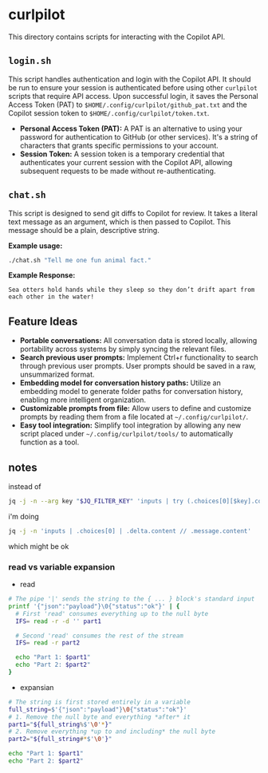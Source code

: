 # curlpilot

This directory contains scripts for interacting with the Copilot API.

## `login.sh`

This script handles authentication and login with the Copilot API. It should be run to ensure your session is authenticated before using other `curlpilot` scripts that require API access. Upon successful login, it saves the Personal Access Token (PAT) to `$HOME/.config/curlpilot/github_pat.txt` and the Copilot session token to `$HOME/.config/curlpilot/token.txt`.

*   **Personal Access Token (PAT):** A PAT is an alternative to using your password for authentication to GitHub (or other services). It's a string of characters that grants specific permissions to your account.
*   **Session Token:** A session token is a temporary credential that authenticates your current session with the Copilot API, allowing subsequent requests to be made without re-authenticating.

## `chat.sh`

This script is designed to send git diffs to Copilot for review. It takes a literal text message as an argument, which is then passed to Copilot. This message should be a plain, descriptive string.

**Example usage:**

```bash
./chat.sh "Tell me one fun animal fact."
```

**Example Response:**

```
Sea otters hold hands while they sleep so they don’t drift apart from each other in the water!
```

## Feature Ideas

*   **Portable conversations:** All conversation data is stored locally, allowing portability across systems by simply syncing the relevant files.
*   **Search previous user prompts:** Implement Ctrl+r functionality to search through previous user prompts. User prompts should be saved in a raw, unsummarized format.
*   **Embedding model for conversation history paths:** Utilize an embedding model to generate folder paths for conversation history, enabling more intelligent organization.
*   **Customizable prompts from file:** Allow users to define and customize prompts by reading them from a file located at `~/.config/curlpilot/`.
*   **Easy tool integration:** Simplify tool integration by allowing any new script placed under `~/.config/curlpilot/tools/` to automatically function as a tool.

## notes
instead of

``` bash
jq -j -n --arg key "$JQ_FILTER_KEY" 'inputs | try (.choices[0][$key].content? // empty)'
```

i'm doing

``` bash
jq -j -n 'inputs | .choices[0] | .delta.content // .message.content'
```

which might be ok

### read vs variable expansion

- read
``` bash
# The pipe '|' sends the string to the { ... } block's standard input
printf '{"json":"payload"}\0{"status":"ok"}' | {
  # First 'read' consumes everything up to the null byte
  IFS= read -r -d '' part1

  # Second 'read' consumes the rest of the stream
  IFS= read -r part2

  echo "Part 1: $part1"
  echo "Part 2: $part2"
}
```

- expansian
``` bash
# The string is first stored entirely in a variable
full_string=$'{"json":"payload"}\0{"status":"ok"}'
# 1. Remove the null byte and everything *after* it
part1="${full_string%$'\0'*}"
# 2. Remove everything *up to and including* the null byte
part2="${full_string#*$'\0'}"

echo "Part 1: $part1"
echo "Part 2: $part2"
```
